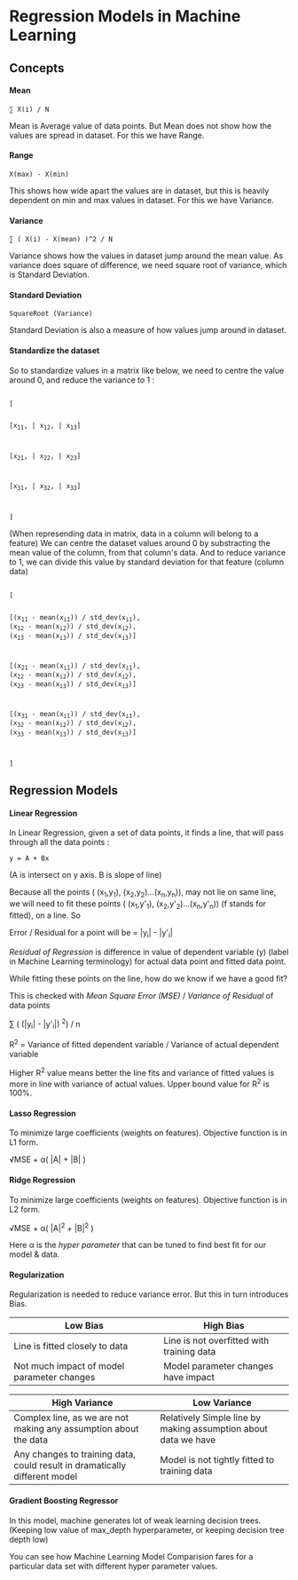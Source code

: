# Regression Models in Machine Learning

## Concepts

#### Mean 
`∑ X(i) / N`

Mean is Average value of data points. But Mean does not show how the values are spread in dataset. For this we have Range.

#### Range 
`X(max) - X(min)`

This shows how wide apart the values are in dataset,
 but this is heavily dependent on min and max values in dataset. For this we have Variance.

#### Variance 
`∑ ( X(i) - X(mean) )^2 / N`

Variance shows how the values in dataset jump around the mean value. As variance does square of difference, we need square root of variance, which is Standard Deviation. 

#### Standard Deviation 
`SquareRoot (Variance)`

Standard Deviation is also a measure of how values jump around in dataset.

#### Standardize the dataset
So to standardize values in a matrix like below, we need to centre the value around 0, and reduce the variance to 1 : 

<code>
[

[x<sub>11</sub>, | x<sub>12</sub>, | x<sub>13</sub>]

[x<sub>21</sub>, | x<sub>22</sub>, | x<sub>23</sub>]

[x<sub>31</sub>, | x<sub>32</sub>, | x<sub>33</sub>]

]
</code>

(When represending data in matrix, data in a column will belong to a feature)
We can centre the dataset values around 0 by substracting the mean value of the column, from that column's data. And to reduce variance to 1, we can divide this value by standard deviation for that feature (column data)

<code>
[

[(x<sub>11</sub> - mean(x<sub>i1</sub>)) / std_dev(x<sub>i1</sub>), (x<sub>12</sub> - mean(x<sub>i2</sub>)) / std_dev(x<sub>i2</sub>), (x<sub>13</sub> - mean(x<sub>i3</sub>)) / std_dev(x<sub>i3</sub>)]

[(x<sub>21</sub> - mean(x<sub>i1</sub>)) / std_dev(x<sub>i1</sub>), (x<sub>22</sub> - mean(x<sub>i2</sub>)) / std_dev(x<sub>i2</sub>), (x<sub>23</sub> - mean(x<sub>i3</sub>)) / std_dev(x<sub>i3</sub>)]

[(x<sub>31</sub> - mean(x<sub>i1</sub>)) / std_dev(x<sub>i1</sub>), (x<sub>32</sub> - mean(x<sub>i2</sub>)) / std_dev(x<sub>i2</sub>), (x<sub>33</sub> - mean(x<sub>i3</sub>)) / std_dev(x<sub>i3</sub>)]

]
</code>

## Regression Models

#### Linear Regression

In Linear Regression, given a set of data points, it finds a line, that will pass through all the data points : 

`y = A + Bx`

(A is intersect on y axis. B is slope of line)

Because all the points ( (x<sub>1</sub>,y<sub>1</sub>), (x<sub>2</sub>,y<sub>2</sub>)...(x<sub>n</sub>,y<sub>n</sub>)), may not lie on same line, we will need to fit these points ( (x<sub>1</sub>,y'<sub>1</sub>), (x<sub>2</sub>,y'<sub>2</sub>)...(x<sub>n</sub>,y'<sub>n</sub>)) (f stands for fitted), on a line. So 

Error / Residual for a point will be = |y<sub>i</sub>| - |y'<sub>i</sub>|

*Residual of Regression* is difference in value of dependent variable (y) (label in Machine Learning terminology) for actual data point and fitted data point.

While fitting these points on the line, how do we know if we have a good fit?

This is checked with *Mean Square Error (MSE)* / *Variance of Residual* of data points

∑ ( (|y<sub>i</sub>| - |y'<sub>i</sub>|) <sup>2</sup>) / n

R<sup>2</sup> = Variance of fitted dependent variable / Variance of actual dependent variable

Higher R<sup>2</sup> value means better the line fits and variance of fitted values is more in line with variance of actual values. Upper bound value for R<sup>2</sup> is 100%.

#### Lasso Regression

To minimize large coefficients (weights on features). Objective function is in L1 form.

√MSE + α( |A| + |B| )


#### Ridge Regression

To minimize large coefficients (weights on features). Objective function is in L2 form.

√MSE + α( |A|<sup>2</sup> + |B|<sup>2</sup> )

Here α is the *hyper parameter* that can be tuned to find best fit for our model & data.

#### Regularization

Regularization is needed to reduce variance error. But this in turn introduces Bias.

|Low Bias|High Bias|
|---|---|
|Line is fitted closely to data| Line is not overfitted with training data|
|Not much impact of model parameter changes|Model parameter changes have impact|

|High Variance|Low Variance|
|---|---|
|Complex line, as we are not making any assumption about the data |Relatively Simple line by making assumption about data we have|
|Any changes to training data, could result in dramatically different model|Model is not tightly fitted to training data|

#### Gradient Boosting Regressor

In this model, machine generates lot of weak learning decision trees. (Keeping low value of max_depth hyperparameter, or keeping decision tree depth low)


You can see how Machine Learning Model Comparision fares for a particular data set with different hyper parameter values.